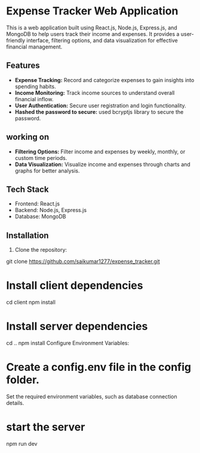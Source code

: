 # Expense Tracker Web Application

This is a web application built using React.js, Node.js, Express.js, and MongoDB to help users track their income and expenses. It provides a user-friendly interface, filtering options, and data visualization for effective financial management.

## Features

- **Expense Tracking:** Record and categorize expenses to gain insights into spending habits.
- **Income Monitoring:** Track income sources to understand overall financial inflow.
- **User Authentication:** Secure user registration and login functionality.
- **Hashed the password to secure:** used bcryptjs library to secure the password. 
## working on
- **Filtering Options:** Filter income and expenses by weekly, monthly, or custom time periods.
- **Data Visualization:** Visualize income and expenses through charts and graphs for better analysis.

## Tech Stack

- Frontend: React.js
- Backend: Node.js, Express.js
- Database: MongoDB

## Installation

1. Clone the repository:

git clone https://github.com/saikumar1277/expense_tracker.git
# Install client dependencies
cd client
npm install

# Install server dependencies
cd ..
npm install
Configure Environment Variables:

# Create a config.env file in the config folder.
Set the required environment variables, such as database connection details. 

# start the server
npm run dev
